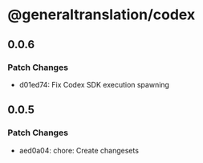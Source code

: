 # @generaltranslation/codex

## 0.0.6

### Patch Changes

- d01ed74: Fix Codex SDK execution spawning

## 0.0.5

### Patch Changes

- aed0a04: chore: Create changesets
